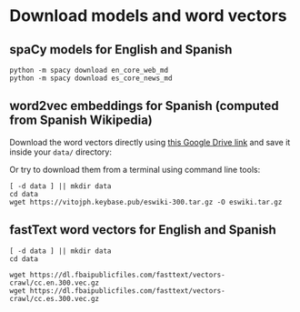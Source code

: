 # Download models and word vectors

## spaCy models for English and Spanish

    python -m spacy download en_core_web_md
    python -m spacy download es_core_news_md

## word2vec embeddings for Spanish (computed from Spanish Wikipedia)

Download the word vectors directly using [this Google Drive link](
https://drive.google.com/file/d/13_wOzznlWJATHDaVtsCOMqOqI3Q_hH93/view?usp=sharing) and save it inside your `data/` directory:

Or try to download them from a terminal using command line tools:

    [ -d data ] || mkdir data
    cd data
    wget https://vitojph.keybase.pub/eswiki-300.tar.gz -O eswiki.tar.gz

## fastText word vectors for English and Spanish

    [ -d data ] || mkdir data
    cd data
    
    wget https://dl.fbaipublicfiles.com/fasttext/vectors-crawl/cc.en.300.vec.gz
    wget https://dl.fbaipublicfiles.com/fasttext/vectors-crawl/cc.es.300.vec.gz

